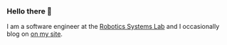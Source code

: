 ### Hello there 👋

I am a software engineer at the [Robotics Systems Lab](https://rsl.ethz.ch/) and I occasionally blog on [on my site](https://tomlankhorst.nl/).
